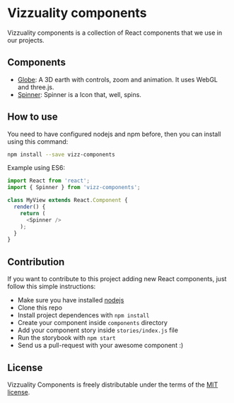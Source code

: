 # Vizzuality components

Vizzuality components is a collection of React components that we use in our projects.

## Components

* [Globe](./components/Globe): A 3D earth with controls, zoom and animation. It uses WebGL and three.js.
* [Spinner](./components/Spinner): Spinner is a Icon that, well, spins.

## How to use

You need to have configured nodejs and npm before, then you can install using this command:

```bash
npm install --save vizz-components
```

Example using ES6:

```js
import React from 'react';
import { Spinner } from 'vizz-components';

class MyView extends React.Component {
  render() {
    return (
      <Spinner />
    );
  }
}
```

## Contribution

If you want to contribute to this project adding new React components, just follow this simple instructions:

* Make sure you have installed [nodejs](https://nodejs.org)
* Clone this repo
* Install project dependences with `npm install`
* Create your component inside `components` directory
* Add your component story inside `stories/index.js` file
* Run the storybook with `npm start`
* Send us a pull-request with your awesome component :)

## License

Vizzuality Components is freely distributable under the terms of the [MIT license](LICENSE.md).
